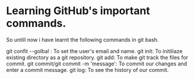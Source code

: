 # Learning GitHub's important commands.
So untill now i have learnt the following commands in git bash.

git confit --golbal : To set the user's email and name.
git init: To initiliaze existing directory as a git repository.
git add: To make git track the files for commit.
git commit/git commit -m 'message': To commit our changes and enter a commit message.
git log: To see the history of our commit.
